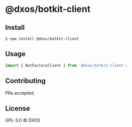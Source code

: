 # @dxos/botkit-client

## Install

```
$ npm install @dxos/botkit-client
```

## Usage

```javascript
import { BotFactoryClient } from '@dxos/botkit-client';
```

## Contributing

PRs accepted.

## License

GPL-3.0 © DXOS
